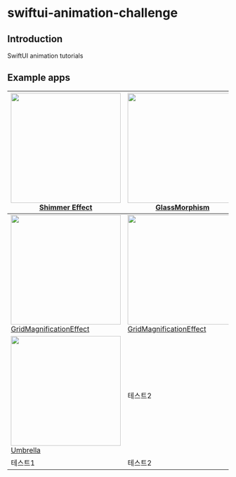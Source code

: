 # swiftui-animation-challenge

## Introduction
SwiftUI animation tutorials

## Example apps
|<img src="https://user-images.githubusercontent.com/77793412/227191694-6b049313-1052-49fc-88f3-5c6006d553e7.gif" width="250"> <br> [Shimmer Effect](/Contents/ShimmerText/)|<img src="https://user-images.githubusercontent.com/77793412/227721675-7ac12687-eb48-4aa3-9dd6-3335405fa3f3.gif" width="250"> <br> [GlassMorphism](/Contents/GlassMorphism/)|<img src="https://user-images.githubusercontent.com/77793412/227955838-bed342c8-b4d3-4656-bc49-d1fcb17d413c.gif" width="250"> <br> [Rotating3DCard](/Contents/Rotating3DCard/)|
|---|---|---|
|<img src="https://user-images.githubusercontent.com/77793412/229502947-d87c7d3b-824c-43ce-bae8-b8a2d87ea6fb.gif" width="250"> <br> [GridMagnificationEffect](/Contents/GridMagnificationEffect/)|<img src="https://user-images.githubusercontent.com/77793412/230082826-5c0bb3b1-d222-4b77-aa86-f7808c448f5e.gif" width="250"> <br> [GridMagnificationEffect](/Contents/MetaBall/)|<img src="https://user-images.githubusercontent.com/77793412/230563704-00a7c4a5-e62d-47de-8236-d34aa0650950.gif" width="250"> <br> [LiquidTransition](/Contents/LiquidTransition/)|
|<img src="https://user-images.githubusercontent.com/77793412/230770482-eaf5f54d-591e-429a-9340-08fb700b5113.gif" width="250"> <br> [Umbrella](/Contents/Umbrella/)|테스트2|테스트3|
|테스트1|테스트2|테스트3|



